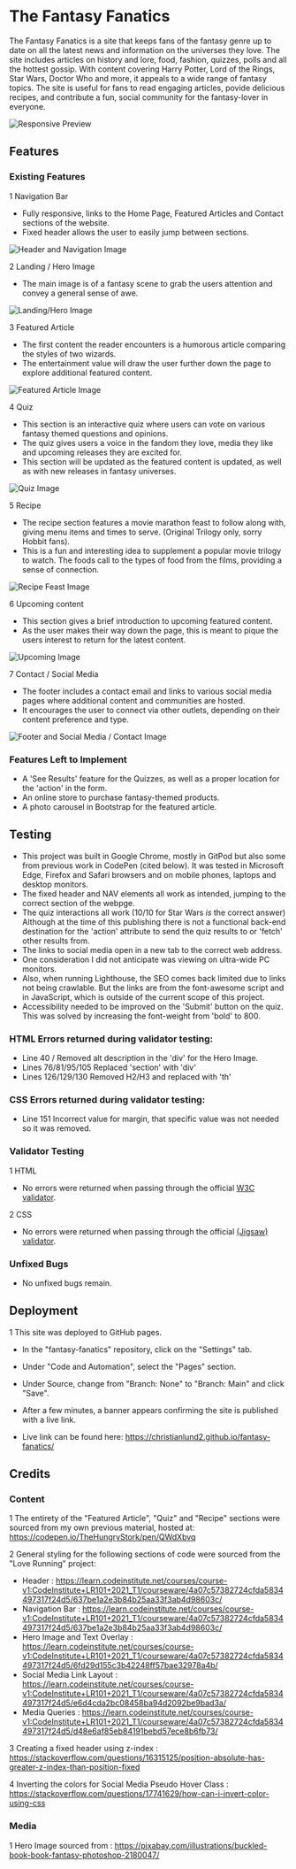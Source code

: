 # The Fantasy Fanatics

The Fantasy Fanatics is a site that keeps fans of the fantasy genre up to date on all the latest news and information on the universes they love. The site includes articles on history and lore, food, fashion, quizzes, polls and all the hottest gossip. With content covering Harry Potter, Lord of the Rings, Star Wars, Doctor Who and more, it appeals to a wide range of fantasy topics. The site is useful for fans to read engaging articles, povide delicious recipes, and contribute a fun, social community for the fantasy-lover in everyone. 

![Responsive Preview](./assets/images/responsive-previews.png)


## Features

### Existing Features
1 Navigation Bar 
- Fully responsive, links to the Home Page, Featured Articles and Contact sections of the website. 
- Fixed header allows the user to easily jump between sections.

![Header and Navigation Image](./assets/images/header-and-navigation-image.png)


2 Landing / Hero Image
- The main image is of a fantasy scene to grab the users attention and convey a general sense of awe. 

![Landing/Hero Image](./assets/images/landing-hero-image.png)


3 Featured Article
- The first content the reader encounters is a humorous article comparing the styles of two wizards. 
- The entertainment value will draw the user further down the page to explore additional featured content. 

![Featured Article Image](./assets/images/featured-article-image.png)


4 Quiz
- This section is an interactive quiz where users can vote on various fantasy themed questions and opinions. 
- The quiz gives users a voice in the fandom they love, media they like and upcoming releases they are excited for.
- This section will be updated as the featured content is updated, as well as with new releases in fantasy universes.

![Quiz Image](./assets/images/quiz-image.png)


5 Recipe
- The recipe section features a movie marathon feast to follow along with, giving menu items and times to serve. (Original Trilogy only, sorry Hobbit fans).
- This is a fun and interesting idea to supplement a popular movie trilogy to watch. The foods call to the types of food from the films, providing a sense of connection.

![Recipe Feast Image](./assets/images/recipe-feast-image.png)


6 Upcoming content
- This section gives a brief introduction to upcoming featured content. 
- As the user makes their way down the page, this is meant to pique the users interest to return for the latest content.

![Upcoming Image](./assets/images/upcoming-image.png)


7 Contact / Social Media
- The footer includes a contact email and links to various social media pages where additional content and communities are hosted. 
- It encourages the user to connect via other outlets, depending on their content preference and type.

![Footer and Social Media / Contact Image](./assets/images/footer-and-socials-contact-image.png)


### Features Left to Implement
- A 'See Results' feature for the Quizzes, as well as a proper location for the 'action' in the form.
- An online store to purchase fantasy-themed products.
- A photo carousel in Bootstrap for the featured article. 

## Testing
- This project was built in Google Chrome, mostly in GitPod but also some from previous work in CodePen (cited below). It was tested in Microsoft Edge, Firefox and Safari browsers and on mobile phones, laptops and desktop monitors. 
- The fixed header and NAV elements all work as intended, jumping to the correct section of the webpge.
- The quiz interactions all work (10/10 for Star Wars *is* the correct answer) Although at the time of this publishing there is not a functional back-end destination for the 'action' attribute to send the quiz results to or 'fetch' other results from. 
- The links to social media open in a new tab to the correct web address. 
- One consideration I did not anticipate was viewing on ultra-wide PC monitors. 
- Also, when running Lighthouse, the SEO comes back limited due to links not being crawlable. But the links are from the font-awesome script and in JavaScript, which is outside of the current scope of this project.
- Accessibility needed to be improved on the 'Submit' button on the quiz. This was solved by increasing the font-weight from 'bold' to 800.

### HTML Errors returned during validator testing: 
- Line 40 / Removed alt description in the 'div' for the Hero Image.
- Lines 76/81/95/105 Replaced 'section' with 'div'
- Lines 126/129/130 Removed H2/H3 and replaced with 'th'

### CSS Errors returned during validator testing: 
- Line 151 Incorrect value for margin, that specific value was not needed so it was removed. 

### Validator Testing
1 HTML
- No errors were returned when passing through the official [W3C validator](https://validator.w3.org/nu/?doc=https%3A%2F%2Fchristianlund2.github.io%2Ffantasy-fanatics%2F).

2 CSS
- No errors were returned when passing through the official [(Jigsaw) validator](https://jigsaw.w3.org/css-validator/validator?uri=https%3A%2F%2Fchristianlund2.github.io%2Ffantasy-fanatics%2F&profile=css3svg&usermedium=all&warning=1&vextwarning=&lang=en).

### Unfixed Bugs
- No unfixed bugs remain.

## Deployment
1 This site was deployed to GitHub pages. 
- In the "fantasy-fanatics" repository, click on the "Settings" tab.
- Under "Code and Automation", select the "Pages" section.
- Under Source, change from "Branch: None" to "Branch: Main" and click "Save".
- After a few minutes, a banner appears confirming the site is published with a live link. 

- Live link can be found here: https://christianlund2.github.io/fantasy-fanatics/

## Credits
### Content
1 The entirety of the "Featured Article", "Quiz" and "Recipe" sections were sourced from my own previous material, hosted at: https://codepen.io/TheHungryStork/pen/QWdXbvq

2 General styling for the following sections of code were sourced from the "Love Running" project:
- Header : https://learn.codeinstitute.net/courses/course-v1:CodeInstitute+LR101+2021_T1/courseware/4a07c57382724cfda5834497317f24d5/637be1a2e3b84b25aa33f3ab4d98603c/
- Navigation Bar :  https://learn.codeinstitute.net/courses/course-v1:CodeInstitute+LR101+2021_T1/courseware/4a07c57382724cfda5834497317f24d5/637be1a2e3b84b25aa33f3ab4d98603c/
- Hero Image and Text Overlay : https://learn.codeinstitute.net/courses/course-v1:CodeInstitute+LR101+2021_T1/courseware/4a07c57382724cfda5834497317f24d5/6fd29d155c3b42248ff57bae32978a4b/
- Social Media Link Layout : https://learn.codeinstitute.net/courses/course-v1:CodeInstitute+LR101+2021_T1/courseware/4a07c57382724cfda5834497317f24d5/e6d4cda2bc08458ba94d2092be9bad3a/
- Media Queries : https://learn.codeinstitute.net/courses/course-v1:CodeInstitute+LR101+2021_T1/courseware/4a07c57382724cfda5834497317f24d5/d48e6af85eb84191bebd57ece8b6fb73/

3 Creating a fixed header using z-index : https://stackoverflow.com/questions/16315125/position-absolute-has-greater-z-index-than-position-fixed

4 Inverting the colors for Social Media Pseudo Hover Class : https://stackoverflow.com/questions/17741629/how-can-i-invert-color-using-css

### Media
1 Hero Image sourced from : https://pixabay.com/illustrations/buckled-book-book-fantasy-photoshop-2180047/
